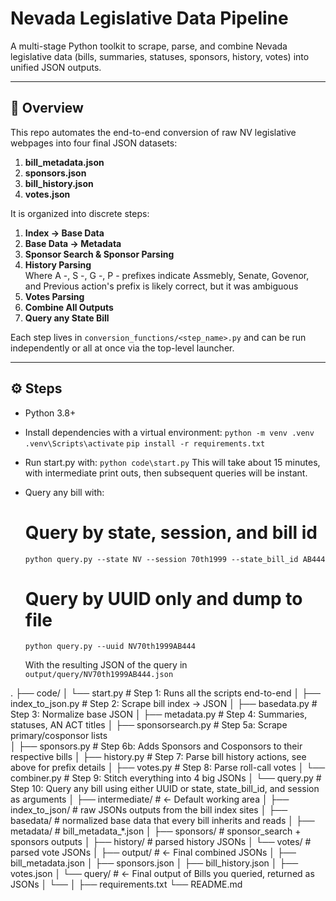# Nevada Legislative Data Pipeline

A multi-stage Python toolkit to scrape, parse, and combine Nevada legislative data (bills, summaries, statuses, sponsors, history, votes) into unified JSON outputs. 

---

## 🚀 Overview

This repo automates the end-to-end conversion of raw NV legislative webpages into four final JSON datasets:

1. **bill_metadata.json**  
2. **sponsors.json**  
3. **bill_history.json**  
4. **votes.json**

It is organized into discrete steps:
1. **Index → Base Data**  
2. **Base Data → Metadata**  
3. **Sponsor Search & Sponsor Parsing**  
4. **History Parsing**  
     Where A -, S -, G -, P - prefixes indicate Assmebly, Senate, Govenor, and Previous action's prefix is likely correct, but it was ambiguous
5. **Votes Parsing**  
6. **Combine All Outputs**
7. **Query any State Bill**


Each step lives in `conversion_functions/<step_name>.py` and can be run independently or all at once via the top-level launcher.

---

## ⚙️ Steps

- Python 3.8+  
- Install dependencies with a virtual environment:
  `python -m venv .venv`
  `.venv\Scripts\activate`
  `pip install -r requirements.txt`
- Run start.py with:
  `python code\start.py`
  This will take about 15 minutes, with intermediate print outs, then subsequent queries will be instant.
- Query any bill with:
  # Query by state, session, and bill id
  `python query.py --state NV --session 70th1999 --state_bill_id AB444`

  # Query by UUID only and dump to file
  `python query.py --uuid NV70th1999AB444`

  With the resulting JSON of the query in `output/query/NV70th1999AB444.json`




.
├── code/
│   └── start.py                # Step 1: Runs all the scripts end-to-end
│   ├── index_to_json.py        # Step 2: Scrape bill index → JSON
│   ├── basedata.py             # Step 3: Normalize base JSON
│   ├── metadata.py             # Step 4: Summaries, statuses, AN ACT titles
│   ├── sponsorsearch.py        # Step 5a: Scrape primary/cosponsor lists  
│   ├── sponsors.py             # Step 6b: Adds Sponsors and Cosponsors to their respective bills
│   ├── history.py              # Step 7: Parse bill history actions, see above for prefix details
│   ├── votes.py                # Step 8: Parse roll-call votes
│   └── combiner.py             # Step 9: Stitch everything into 4 big JSONs
│   └── query.py                # Step 10: Query any bill using either UUID or state, state_bill_id, and session as arguments
│
├── intermediate/               # ← Default working area
│   ├── index_to_json/          # raw JSONs outputs from the bill index sites
│   ├── basedata/               # normalized base data that every bill inherits and reads
│   ├── metadata/               # bill_metadata_*.json
│   ├── sponsors/               # sponsor_search + sponsors outputs
│   ├── history/                # parsed history JSONs
│   └── votes/                  # parsed vote JSONs
│
├── output/                     # ← Final combined JSONs
│   ├── bill_metadata.json
│   ├── sponsors.json
│   ├── bill_history.json
│   ├── votes.json
│   └── query/                  # ← Final output of Bills you queried, returned as JSONs
│       └── 
│
├── requirements.txt
└── README.md

